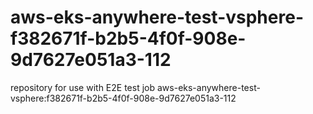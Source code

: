 # aws-eks-anywhere-test-vsphere-f382671f-b2b5-4f0f-908e-9d7627e051a3-112
repository for use with E2E test job aws-eks-anywhere-test-vsphere:f382671f-b2b5-4f0f-908e-9d7627e051a3-112
